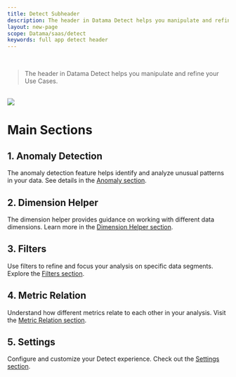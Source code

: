 ```yaml
---
title: Detect Subheader
description: The header in Datama Detect helps you manipulate and refine your Use Cases
layout: new-page
scope: Datama/saas/detect
keywords: full app detect header
---
```



<br>

> The header in Datama Detect helps you manipulate and refine your Use Cases.

<br>

<img src="{{site.url}}/{{site.baseurl}}/core_app/new/detect/images/detect_header.png">

<br>

# Main Sections

## 1. Anomaly Detection
The anomaly detection feature helps identify and analyze unusual patterns in your data. See details in the [Anomaly section]({{site.url}}/{{site.baseurl}}/core_app/new/interface/subheader/dimension_comparison.html).

## 2. Dimension Helper
The dimension helper provides guidance on working with different data dimensions. Learn more in the [Dimension Helper section]({{site.url}}/{{site.baseurl}}/core_app/new/interface/subheader/dimension_helper.html).

## 3. Filters
Use filters to refine and focus your analysis on specific data segments. Explore the [Filters section]({{site.url}}/{{site.baseurl}}/core_app/new/interface/subheader/filters.html).

## 4. Metric Relation
Understand how different metrics relate to each other in your analysis. Visit the [Metric Relation section]({{site.url}}/{{site.baseurl}}/core_app/new/interface/subheader/metrics_relation.html).

## 5. Settings
Configure and customize your Detect experience. Check out the [Settings section]({{site.url}}/{{site.baseurl}}/core_app/new/detect/settings.html).